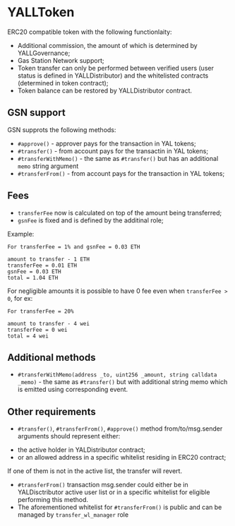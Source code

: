 # YALLToken

ERC20 compatible token with the following functionlaity:

* Additional commission, the amount of which is determined by YALLGovernance;
* Gas Station Network support;
* Token transfer can only be performed between verified users (user status is defined in YALLDistributor) and the whitelisted contracts (determined in token contract);
* Token balance can be restored by YALLDistributor contract.


## GSN support

GSN supprots the following methods:
* `#approve()` - approver pays for the transaction in YAL tokens;
* `#transfer()` - from account pays for the transactin in YAL tokens;
* `#transferWithMemo()` - the same as `#transfer()` but has an additional `memo` string argument
* `#transferFrom()` - from account pays for the transaction in YAL tokens;


## Fees
* `transferFee` now is calculated on top of the amount being transferred;
* `gsnFee` is fixed and is defined by the additinal role;

Example:
```
For transferFee = 1% and gsnFee = 0.03 ETH

amount to transfer - 1 ETH
transferFee = 0.01 ETH
gsnFee = 0.03 ETH
total = 1.04 ETH
```

For negligible amounts it is possible to have 0 fee even when `transferFee > 0`, for ex:

```
For transferFee = 20%

amount to transfer - 4 wei
transferFee = 0 wei
total = 4 wei
```

## Additional methods

* `#transferWithMemo(address _to, uint256 _amount, string calldata _memo)` - the same as `#transfer()` but with
additional string memo which is emitted using corresponding event.

## Other requirements

* `#transfer()`, `#transferFrom()`, `#approve()` method from/to/msg.sender arguments should represent either:
- the active holder in YALDistributor contract;
- or an allowed address in a specific whitelist residing in ERC20 contract;

If one of them is not in the active list, the transfer will revert.

* `#transferFrom()` transaction msg.sender could either be in YALDisctributor active user list or in a specific whitelist for eligible performing this method.
* The aforementioned whitelist for `#transferFrom()` is public and can be managed by `transfer_wl_manager` role

